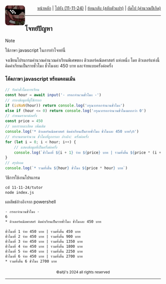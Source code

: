 <div align="right">
    <img src="https://raw.githubusercontent.com/aitji/practice/refs/heads/main/img/aitji-round.png" alt="aitji" align="left" width="64" height="auto">
    <p>
    <a href="../../">หน้าหลัก</a> | 
    <a href="../">ไปยัง (11-11-24)</a> | 
    <a href="../swap-var/">ย้อนกลับ (สลับตัวแปร)</a> | 
    <a href="../since/">ถัดไป (คำนวณปีเกิด)</a>
    </p>
</div>

<hr>

## โจทย์ปัญหา
> [!NOTE]
> ใช้ภาษา javascript ในการทำโจทย์นี้

จงเขียนโปรแกรมคำนวณคำนวณค่าเรียนพิเศษของ ติวเตอร์คณิตศาสตร์ แห่งหนึ่ง โดย ติวเตอร์แห่งนี้ คิดค่าเรียนเป็นรายชั่วโมง ชั่วโมงละ 450 บาท และจ่ายแบบครั้งค่อครั้ง

### โค้ดภาษา javascript พร้อมคอมเม้น

```js
// รับค่าชั่วโมงการเรียน
const hour = await input('- กรอกจํานวนชั่วโมง -')
// กรองข้อมูลที่ผู้ใช้กรอก
if (isNaN(hour)) return console.log('กรุณากรอกจํานวนชั่วโมง')
else if (hour <= 0) return console.log('กรุณากรอกจํานวนชั่วโมงมากกว่า 0')
// กำหนดราคาต่อครั้ง
const price = 450
// บอกรายละเอียด เพิ่มเติม
console.log('* ติวเตอร์คณิตศาสตร์ คิดค่าเรียนเป็นรายชั่วโมง ชั่วโมงละ 450 บาท\n')
// ทำงานตามจำนวน ชั่วโมงที่ถูกกรอก อ้างอิง: ครั้งต่อครั้ง
for (let i = 0; i < hour; i++) {
    // แสดงข้อมูลที่เป็นครั้งต่อครั้ง
    console.log(`ชั่วโมงที่ ${i + 1} จ่าย ${price} บาท | รวมทั้งสิ้น ${price * (i + 1)} บาท`)
}
// สรุปยอด
console.log(`* รวมทั้งสิ้น ${hour} ชั่วโมง ${price * hour} บาท`)
```

วิธีการใช้งานโปรแกรม
```
cd 11-11-24/tutor
node index.js
```

ผลลัพธ์อ้างอิงจาก powershell
```
- กรอกจํานวนชั่วโมง -
6
* ติวเตอร์คณิตศาสตร์ คิดค่าเรียนเป็นรายชั่วโมง ชั่วโมงละ 450 บาท

ชั่วโมงที่ 1 จ่าย 450 บาท | รวมทั้งสิ้น 450 บาท
ชั่วโมงที่ 2 จ่าย 450 บาท | รวมทั้งสิ้น 900 บาท
ชั่วโมงที่ 3 จ่าย 450 บาท | รวมทั้งสิ้น 1350 บาท
ชั่วโมงที่ 4 จ่าย 450 บาท | รวมทั้งสิ้น 1800 บาท
ชั่วโมงที่ 5 จ่าย 450 บาท | รวมทั้งสิ้น 2250 บาท
ชั่วโมงที่ 6 จ่าย 450 บาท | รวมทั้งสิ้น 2700 บาท
* รวมทั้งสิ้น 6 ชั่วโมง 2700 บาท
```

<div align="center"><sub>©aitji's 2024 all rights reserved</sub></div>
<hr>